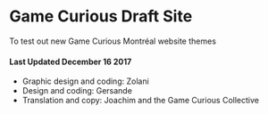 # Game Curious Draft Site

To test out new Game Curious Montréal website themes

#### Last Updated December 16 2017
* Graphic design and coding: Zolani
* Design and coding: Gersande
* Translation and copy: Joachim and the Game Curious Collective

